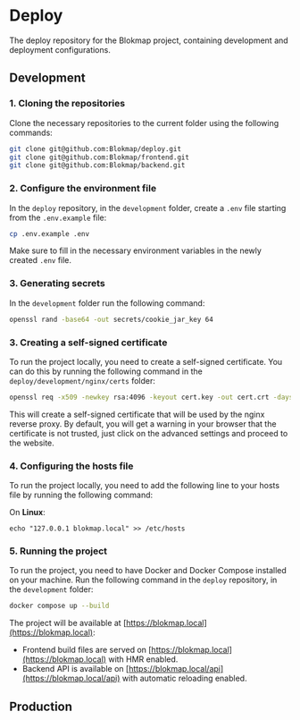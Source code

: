 # Deploy

The deploy repository for the Blokmap project, containing development and deployment configurations.

## Development

### 1. Cloning the repositories

Clone the necessary repositories to the current folder using the following commands:

```bash
git clone git@github.com:Blokmap/deploy.git
git clone git@github.com:Blokmap/frontend.git
git clone git@github.com:Blokmap/backend.git
```

### 2. Configure the environment file

In the `deploy` repository, in the `development` folder, create a `.env` file starting from the `.env.example` file:

```bash
cp .env.example .env
```

Make sure to fill in the necessary environment variables in the newly created `.env` file.

### 3. Generating secrets

In the `development` folder run the following command:

```bash
openssl rand -base64 -out secrets/cookie_jar_key 64
```

### 3. Creating a self-signed certificate

To run the project locally, you need to create a self-signed certificate. You can do this by running the following command in the `deploy/development/nginx/certs` folder:

```bash
openssl req -x509 -newkey rsa:4096 -keyout cert.key -out cert.crt -days 365 -nodes
```

This will create a self-signed certificate that will be used by the nginx reverse proxy. By default, you will get a warning in your browser that the certificate is not trusted, just click on the advanced settings and proceed to the website.

### 4. Configuring the hosts file

To run the project locally, you need to add the following line to your hosts file by running the following command:

On **Linux**:

```
echo "127.0.0.1 blokmap.local" >> /etc/hosts
```

### 5. Running the project

To run the project, you need to have Docker and Docker Compose installed on your machine. Run the following command in the `deploy` repository, in the `development` folder:

```bash
docker compose up --build
```

The project will be available at [https://blokmap.local](https://blokmap.local):

- Frontend build files are served on [https://blokmap.local](https://blokmap.local) with HMR enabled.
- Backend API is available on [https://blokmap.local/api](https://blokmap.local/api) with automatic reloading enabled.

## Production

